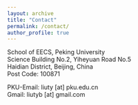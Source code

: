 ```yaml
---
layout: archive
title: "Contact"
permalink: /contact/
author_profile: true
---
```

School of EECS, Peking University<br>
Science Building No.2, Yiheyuan Road No.5<br>
Haidian District, Beijing, China<br>
Post Code: 100871<br>

PKU-Email: liuty [at] pku.edu.cn<br>
Gmail: liutyb [at] gmail.com<br>
